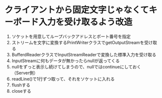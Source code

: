 # クライアントから固定文字じゃなくてキーボード入力を受け取るよう改造
1. ソケットを用意してループバックアドレスとポート番号を指定
2. ストリームを文字に変換するPrintWriterクラスでgetOutputStreamを受け取る
3. BufferdReaderクラスでInputStreamReaderで変換した標準入力を受け取る
4. InputStreamに何もデータが無かったらnullが返ってくる
5. nullをずっと表示し続けてしまうので、nullではcontinueにしておく（Server側）
6. readLine()で1行ずつ取って、それをソケットに入れる
7. flushする
8. closeする
